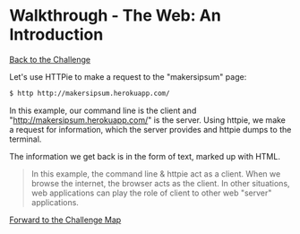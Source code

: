 # Walkthrough - The Web: An Introduction

[Back to the Challenge](../theweb.md)

Let's use HTTPie to make a request to the "makersipsum" page:
```sh
$ http http://makersipsum.herokuapp.com/
```

In this example, our command line is the client and "http://makersipsum.herokuapp.com/" is the server. Using httpie, we make a request for information, which the server provides and httpie dumps to the terminal.

The information we get back is in the form of text, marked up with HTML.

> In this example, the command line & httpie act as a client. When we browse the internet, the browser acts as the client. In other situations, web applications can play the role of client to other web "server" applications.

[Forward to the Challenge Map](../README.md)
